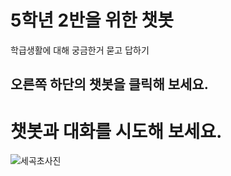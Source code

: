 # 5학년 2반을 위한 챗봇
 학급생활에 대해 궁금한거 묻고 답하기

## 오른쪽 하단의 챗봇을 클릭해 보세요.
# 챗봇과 대화를 시도해 보세요.
![세곡초사진](https://user-images.githubusercontent.com/81296972/118234662-9fab5300-b4ce-11eb-85e0-276eead18ece.png)






